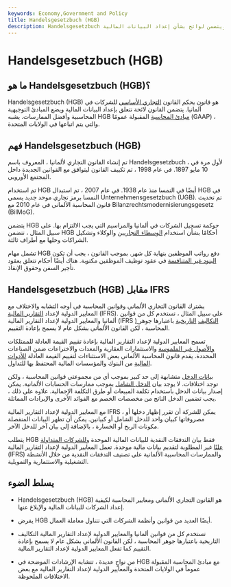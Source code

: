 ```yaml
---
keywords: Economy,Government and Policy
title: Handelsgesetzbuch (HGB)
description: Handelsgesetzbuch هو قانون يحكم القانون التجاري للشركات الألمانية ويتضمن لوائح بشأن إعداد البيانات المالية.
---
```


# Handelsgesetzbuch (HGB)
## ما هو Handelsgesetzbuch (HGB)؟

Handelsgesetzbuch (HGB) هو قانون يحكم القانون [التجاري الأساسي](/commercial-code) للشركات في ألمانيا. يتضمن القانون لائحة تتعلق بإعداد البيانات المالية ويضع المبادئ التوجيهية المحاسبية وأفضل الممارسات. يشبه HGB [مبادئ المحاسبة](/gaap) المقبولة عمومًا (GAAP) ، والتي يتم اتباعها في الولايات المتحدة.

## فهم Handelsgesetzbuch (HGB)

تم إنشاء القانون التجاري لألمانيا ، المعروف باسم Handelsgesetzbuch ، لأول مرة في 10 مايو 1897. في عام 1998 ، تم تكييف القانون ليتوافق مع القوانين الجديدة داخل المجتمع الأوروبي.

تم استخدام HGB أيضًا في النمسا منذ عام 1938. في عام 2007 ، تم استبدال HGB في النمسا برمز تجاري موحد جديد يسمى Unternehmensgesetzbuch (UGB). تم تحديث قانون المحاسبة الألماني في عام 2010 مع Bilanzrechtsmodernisierungsgesetz (BilMoG).

يتضمن HGB حوكمة تسجيل الشركات في ألمانيا والمراسيم التي يجب الالتزام بها. على سبيل المثال ، تتضمن HGB أحكامًا بشأن استخدام [الوسطاء التجاريين](/broker) والوكلاء وتشكيل الشراكات وحلها مع أطراف ثالثة.

تشمل مهام HGB دفع رواتب الموظفين بنهاية كل شهر. بموجب القانون ، يجب أن تكون [البنود غير المتنافسة](/noncompete-agreement) في عقود توظيف الموظفين مكتوبة. هناك أيضًا أحكام تتعلق بعقود تأجير السفن وحقوق الإنقاذ.

## Handelsgesetzbuch (HGB) مقابل IFRS

يشترك القانون التجاري الألماني وقوانين المحاسبة في أوجه التشابه والاختلاف مع المعايير الدولية لإعداد [التقارير المالية](/ifrs) (IFRS). على سبيل المثال ، تستخدم كل من قوانين ألمانيا والمعايير الدولية لإعداد التقارير المالية (IFRS [) التكاليف](/historical-cost) [التاريخية](/historical-cost) باعتبارها جوهر المحاسبة ، لكن القانون الألماني بشكل عام لا يسمح بإعادة التقييم.

تسمح المعايير الدولية لإعداد التقارير المالية بإعادة تقييم القيمة العادلة للممتلكات [والأصول غير الملموسة](/intangibleasset) والاستثمارات العقارية والمعدات والاختراعات ضمن الصناعات المحددة. يقدم قانون المحاسبة الألماني بعض الاستثناءات لتقييم القيمة العادلة [للأدوات المالية](/financialinstrument) من البنوك والمؤسسات المالية المحتفظ بها للتداول.

[بيانات الدخل](/incomestatement) متشابهة إلى حد كبير بموجب أي من مجموعتي قوانين المحاسبة ، ولكن توجد اختلافات. لا يوجد بيان [الدخل الشامل](/comprehensiveincome) بموجب ممارسات الحسابات الألمانية. يمكن إصدار بيانات الدخل باستخدام تكلفة المبيعات أو طرق التكلفة الإجمالية. علاوة على ذلك ، يجب تضمين الدخل الناتج من مخصصات الخصم مع الفوائد الأخرى والإيرادات المماثلة.

مع المعايير الدولية لإعداد التقارير المالية IFRS ، يمكن للشركة أن تقرر إظهار دخلها أو مصروفاتها كبيان واحد للدخل الشامل أو كبيانين. يمكن أن تظهر البيانات المنفصلة مكونات الربح أو الخسارة ، بالإضافة إلى بيان آخر للدخل الآخر.

يتطلب HGB فقط بيان التدفقات النقدية للبيانات المالية الموحدة [وللشركات المتداولة علنًا](/publiccompany) غير المطلوبة لتقديم بيانات مالية موحدة. تعمل المعايير الدولية لإعداد التقارير المالية (IFRS) والممارسات المحاسبية الألمانية على تصنيف التدفقات النقدية من خلال الأنشطة التشغيلية والاستثمارية والتمويلية.

## يسلط الضوء

- Handelsgesetzbuch (HGB) هو القانون التجاري الألماني ومعايير المحاسبة لكيفية إعداد الشركات للبيانات المالية والإبلاغ عنها.

- يفرض HGB أيضًا العديد من قوانين وأنظمة الشركات التي تتناول معاملة العمال.

- تستخدم كل من قوانين ألمانيا والمعايير الدولية لإعداد التقارير المالية التكاليف التاريخية باعتبارها جوهر المحاسبة ، لكن القانون الألماني بشكل عام لا يسمح بإعادة التقييم كما تفعل المعايير الدولية لإعداد التقارير المالية.

- من نواحٍ عديدة ، تتشابه الإرشادات الموضحة في HGB مع مبادئ المحاسبة المقبولة عموماً في الولايات المتحدة والمعايير الدولية لإعداد التقارير المالية مع بعض الاختلافات الملحوظة.

